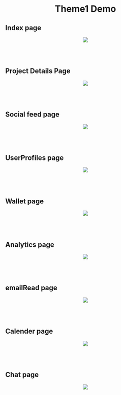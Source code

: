 <h1 align="center"> Theme1 Demo</h1>

<h2>Index page</h4>
<p align="center" >   
  <img src="https://github.com/fazeelkhalid/Free-Responsive-Web-UI-Kit---Dashboard-Template-bootstrap/blob/main/Theme1/Demo/Images/Index.png" />  
</p>

<br>
<br>
<h2>Project Details Page</h4>
<p align="center" >   
  <img src="https://github.com/fazeelkhalid/Free-Responsive-Web-UI-Kit---Dashboard-Template-bootstrap/blob/main/Theme1/Demo/Images/ProjectDetails.png" />  
</p>

<br>
<br>
<h2>Social feed page</h4>
<p align="center" >   
  <img src="https://github.com/fazeelkhalid/Free-Responsive-Web-UI-Kit---Dashboard-Template-bootstrap/blob/main/Theme1/Demo/Images/Screenshot%20(106).png" />  
</p>

<br>
<br>
<h2>UserProfiles page</h4>
<p align="center" >   
  <img src="https://github.com/fazeelkhalid/Free-Responsive-Web-UI-Kit---Dashboard-Template-bootstrap/blob/main/Theme1/Demo/Images/UserProfiles.png" />  
</p>

<br>
<br>
<h2>Wallet page</h4>
<p align="center" >   
  <img src="https://github.com/fazeelkhalid/Free-Responsive-Web-UI-Kit---Dashboard-Template-bootstrap/blob/main/Theme1/Demo/Images/Wallet.png" />  
</p>

<br>
<br>
<h2>Analytics page</h4>
<p align="center" >   
  <img src="https://github.com/fazeelkhalid/Free-Responsive-Web-UI-Kit---Dashboard-Template-bootstrap/blob/main/Theme1/Demo/Images/analytics.png" />  
</p>

<br>
<br>
<h2>emailRead page</h4>
<p align="center" >   
  <img src="https://github.com/fazeelkhalid/Free-Responsive-Web-UI-Kit---Dashboard-Template-bootstrap/blob/main/Theme1/Demo/Images/email_read.png" />  
</p>

<br>
<br>
<h2>Calender page</h4>
<p align="center" >   
  <img src="https://github.com/fazeelkhalid/Free-Responsive-Web-UI-Kit---Dashboard-Template-bootstrap/blob/main/Theme1/Demo/Images/Calender.png" />  
</p>

<br>
<br>
<h2>Chat page</h4>
<p align="center" >   
  <img src="https://github.com/fazeelkhalid/Free-Responsive-Web-UI-Kit---Dashboard-Template-bootstrap/blob/main/Theme1/Demo/Images/Chat.png" />  
</p>
